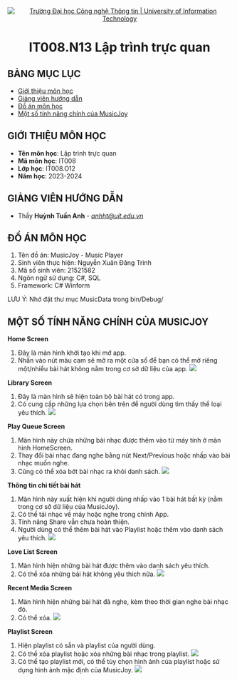 <p align="center">
  <a href="https://www.uit.edu.vn/" title="Trường Đại học Công nghệ Thông tin" style="border: 10;">
    <img src="https://i.imgur.com/gpSMUYr.png" alt="Trường Đại học Công nghệ Thông tin | University of Information Technology">
  </a>
</p>

<!-- Title -->
<h1 align="center"><b>IT008.N13 Lập trình trực quan</b></h1>



## BẢNG MỤC LỤC
* [ Giới thiệu môn học](#gioithieumonhoc)
* [ Giảng viên hướng dẫn](#giangvien)
* [ Đồ án môn học](#doan)
* [ Một số tính năng chính của MusicJoy](#tinhnang)
## GIỚI THIỆU MÔN HỌC
<a name="gioithieumonhoc"></a>
* **Tên môn học**: Lập trình trực quan
* **Mã môn học**: IT008
* **Lớp học**: IT008.O12
* **Năm học**: 2023-2024

## GIẢNG VIÊN HƯỚNG DẪN
<a name="giangvien"></a>
* Thầy **Huỳnh Tuấn Anh** - *anhht@uit.edu.vn*


## ĐỒ ÁN MÔN HỌC
<a name="tinhnang"></a>
1. Tên đồ án: MusicJoy - Music Player
2. Sinh viên thực hiện: Nguyễn Xuân Đăng Trình
3. Mã số sinh viên: 21521582
4. Ngôn ngữ sử dụng: C#, SQL
5. Framework: C# Winform

LƯU Ý: Nhớ đặt thư mục MusicData trong bin/Debug/

## MỘT SỐ TÍNH NĂNG CHÍNH CỦA MUSICJOY
<a name="doan"></a>
**Home Screen**
1. Đây là màn hình khởi tạo khi mở app.
2. Nhấn vào nút màu cam sẽ mở ra một cửa sổ để bạn có thể mở riêng một/nhiều bài hát không nằm trong cơ sở dữ liệu của app. 
![](https://i.imgur.com/s93GrGh.png)

**Library Screen**
1. Đây là màn hình sẽ hiện toàn bộ bài hát có trong app.
2. Có cung cấp những lựa chọn bên trên để người dùng tìm thấy thể loại yêu thích.
![](https://i.imgur.com/LPkNSnI.png)

**Play Queue Screen**
1. Màn hình này chứa những bài nhạc được thêm vào từ máy tính ở màn hình HomeScreen.
2. Thay đổi bài nhạc đang nghe bằng nút Next/Previous hoặc nhấp vào bài nhạc muốn nghe.
3. Cũng có thể xóa bớt bài nhạc ra khỏi danh sách.
![](https://i.imgur.com/p8yRupQ.png)

**Thông tin chi tiết bài hát**
1. Màn hình này xuất hiện khi người dùng nhấp vào 1 bài hát bất kỳ (nằm trong cơ sở dữ liệu của MusicJoy).
2. Có thể tải nhạc về máy hoặc nghe trong chính App.
3. Tính năng Share vẫn chưa hoàn thiện.
4. Người dùng có thể thêm bài hát vào Playlist hoặc thêm vào danh sách yêu thích.
![](https://i.imgur.com/aL4nVnj.png)

**Love List Screen**
1. Màn hình hiện những bài hát được thêm vào danh sách yêu thích.
2. Có thể xóa những bài hát không yêu thích nữa.
![](https://i.imgur.com/FGhlQax.png)

**Recent Media Screen**
1. Màn hình hiện những bài hát đã nghe, kèm theo thời gian nghe bài nhạc đó.
2. Có thể xóa.
![](https://i.imgur.com/xpYmdnX.png)


**Playlist Screen**
1. Hiện playlist có sẵn và playlist của người dùng.
2. Có thể xóa playlist hoặc xóa những bài nhạc trong playlist.
![](https://i.imgur.com/N7Nbzu0.png)
3. Có thể tạo playlist mới, có thể tùy chọn hình ảnh của playlist hoặc sử dụng hình ảnh mặc định của MusicJoy.
![](https://i.imgur.com/R38b8b6.png)




